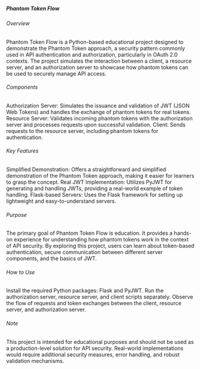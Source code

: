 ##### Phantom Token Flow

###### Overview

Phantom Token Flow is a Python-based educational project designed to demonstrate the Phantom Token approach, a security pattern commonly used in API authentication and authorization, particularly in OAuth 2.0 contexts. The project simulates the interaction between a client, a resource server, and an authorization server to showcase how phantom tokens can be used to securely manage API access.

###### Components

Authorization Server: Simulates the issuance and validation of JWT (JSON Web Tokens) and handles the exchange of phantom tokens for real tokens.
Resource Server: Validates incoming phantom tokens with the authorization server and processes requests upon successful validation.
Client: Sends requests to the resource server, including phantom tokens for authentication.

###### Key Features

Simplified Demonstration: Offers a straightforward and simplified demonstration of the Phantom Token approach, making it easier for learners to grasp the concept.
Real JWT Implementation: Utilizes PyJWT for generating and handling JWTs, providing a real-world example of token handling.
Flask-based Servers: Uses the Flask framework for setting up lightweight and easy-to-understand servers.

###### Purpose

The primary goal of Phantom Token Flow is education. It provides a hands-on experience for understanding how phantom tokens work in the context of API security. By exploring this project, users can learn about token-based authentication, secure communication between different server components, and the basics of JWT.

###### How to Use

Install the required Python packages: Flask and PyJWT.
Run the authorization server, resource server, and client scripts separately.
Observe the flow of requests and token exchanges between the client, resource server, and authorization server.

###### Note

This project is intended for educational purposes and should not be used as a production-level solution for API security. Real-world implementations would require additional security measures, error handling, and robust validation mechanisms.
